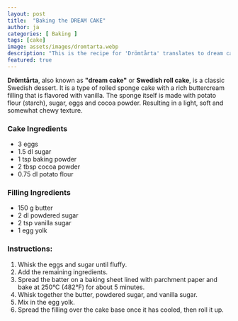 ```yaml
---
layout: post
title:  "Baking the DREAM CAKE"
author: ja
categories: [ Baking ]
tags: [cake]
image: assets/images/dromtarta.webp
description: "This is the recipe for 'Drömtårta' translates to dream cake."
featured: true
---
```


**Drömtårta**, also known as **"dream cake"** or **Swedish roll cake**, is a classic Swedish dessert. It is a type of rolled sponge cake with a rich buttercream filling that is flavored with vanilla. The sponge itself is made with potato flour (starch), sugar, eggs and cocoa powder. Resulting in a light, soft and somewhat chewy texture.

### Cake Ingredients
- 3 eggs  
- 1.5 dl sugar  
- 1 tsp baking powder  
- 2 tbsp cocoa powder  
- 0.75 dl potato flour  

### Filling Ingredients
- 150 g butter  
- 2 dl powdered sugar  
- 2 tsp vanilla sugar  
- 1 egg yolk  

### Instructions:
1. Whisk the eggs and sugar until fluffy.  
2. Add the remaining ingredients.  
3. Spread the batter on a baking sheet lined with parchment paper and bake at 250°C (482°F) for about 5 minutes.  
4. Whisk together the butter, powdered sugar, and vanilla sugar.  
5. Mix in the egg yolk.  
6. Spread the filling over the cake base once it has cooled, then roll it up.
